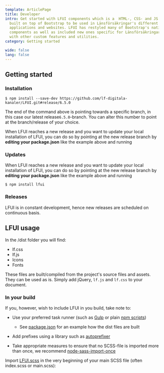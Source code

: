 ```yaml
---
template: ArticlePage
title: Developer
intro: Get started with LFUI components which is a  HTML-, CSS- and JS framework
  built on top of Bootstrap to be used in Länsförsäkringar's different
  applications and websites. LFUI has restyled many of Bootstrap's native
  components as well as included new ones specific for Länsförsäkringar, along
  with other custom features and utilities.
category: Getting started

wide: false
lang: false
---
```

## Getting started

### Installation

`$ npm install --save-dev https://github.com/lf-digitala-kanaler/LFUI.git#release/6.5.0`

The end of the command above is pointing towards a specific branch, in this case our latest release`6.5.0`-branch. You can alter this number to point at the branch/release of your choice.

When LFUI reaches a new release and you want to update your local installation of LFUI, you can do so by pointing at the new release branch by **editing your package.json** like the example above and running

### Updates

When LFUI reaches a new release and you want to update your local installation of LFUI, you can do so by pointing at the new release branch by **editing your package.json** like the example above and running

`$ npm install lfui`

### Releases

LFUI is in constant development, hence new releases are scheduled on continuous basis.

## LFUI usage

In the /dist folder you will find:

* lf.css
* lf.js
* Icons
* Fonts

These files are built/compiled from the project's source files and assets. They can be used as is. Simply add jQuery, `lf.js` and `lf.css` to your document.

### In your build

If you, however, wish to include LFUI in you build, take note to:

* Use your preferred task runner (such as[](https://github.com/nDmitry/grunt-postcss) [Gulp](https://github.com/postcss/gulp-postcss) or plain [npm scripts](http://blog.keithcirkel.co.uk/how-to-use-npm-as-a-build-tool/))

  * See [package.json](https://lf-digitala-kanaler.github.io/LFUI/650/package.json) for an example how the dist files are built
* Add prefixes using a library such as [autoprefixer](https://github.com/postcss/autoprefixer)
* Take appropriate measures to ensure that no SCSS-file is imported more than once, we recommend [node-sass-import-once](https://github.com/at-import/node-sass-import-once)

Import [LFUI.scss](https://lf-digitala-kanaler.github.io/LFUI/650/src/scss/LFUI.scss) in the very beginning of your main SCSS file (often index.scss or main.scss):